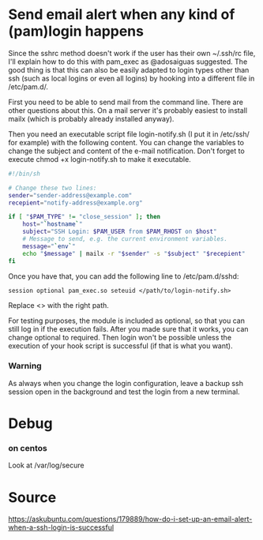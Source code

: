 # Send email alert when any kind of (pam)login happens
Since the sshrc method doesn't work if the user has their own ~/.ssh/rc file, I'll explain how to do this with pam_exec as @adosaiguas suggested. The good thing is that this can also be easily adapted to login types other than ssh (such as local logins or even all logins) by hooking into a different file in /etc/pam.d/.

First you need to be able to send mail from the command line. There are other questions about this. On a mail server it's probably easiest to install mailx (which is probably already installed anyway).

Then you need an executable script file login-notify.sh (I put it in /etc/ssh/ for example) with the following content. You can change the variables to change the subject and content of the e-mail notification. Don't forget to execute chmod +x login-notify.sh to make it executable.

```bash
#!/bin/sh

# Change these two lines:
sender="sender-address@example.com"
recepient="notify-address@example.org"

if [ "$PAM_TYPE" != "close_session" ]; then
    host="`hostname`"
    subject="SSH Login: $PAM_USER from $PAM_RHOST on $host"
    # Message to send, e.g. the current environment variables.
    message="`env`"
    echo "$message" | mailx -r "$sender" -s "$subject" "$recepient"
fi
```

Once you have that, you can add the following line to /etc/pam.d/sshd:

```
session optional pam_exec.so seteuid </path/to/login-notify.sh>
```
Replace <> with the right path.

For testing purposes, the module is included as optional, so that you can still log in if the execution fails. After you made sure that it works, you can change optional to required. Then login won't be possible unless the execution of your hook script is successful (if that is what you want).


### Warning
As always when you change the login configuration, leave a backup ssh session open in the background and test the login from a new terminal.

# Debug
### on centos 
Look at /var/log/secure

# Source
https://askubuntu.com/questions/179889/how-do-i-set-up-an-email-alert-when-a-ssh-login-is-successful
